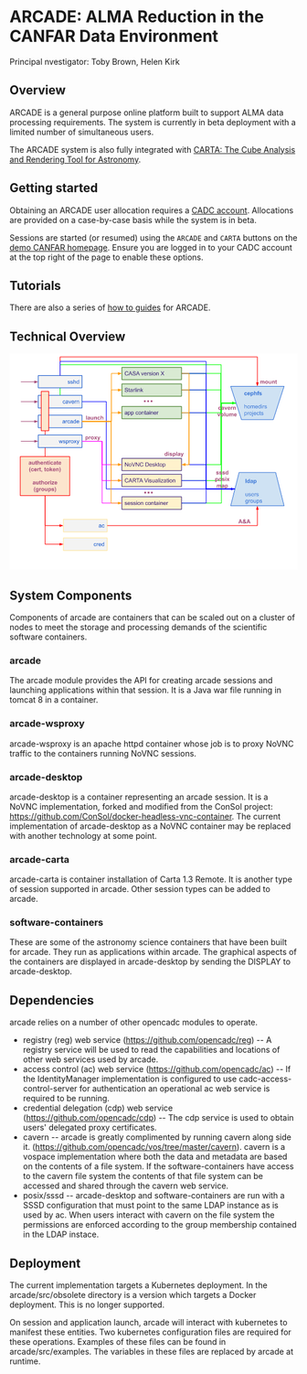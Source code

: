 # ARCADE: ALMA Reduction in the CANFAR Data Environment
Principal nvestigator: Toby Brown, Helen Kirk

## Overview
ARCADE is a general purpose online platform built to support ALMA data processing requirements. The system is currently in beta deployment with a limited number of simultaneous users.

The ARCADE system is also fully integrated with [CARTA: The Cube Analysis and Rendering Tool for Astronomy](https://cartavis.github.io/).

## Getting started
Obtaining an ARCADE user allocation requires a [CADC account](http://www.cadc-ccda.hia-iha.nrc-cnrc.gc.ca/en/auth/request.html). Allocations are provided on a case-by-case basis while the system is in beta.

Sessions are started (or resumed) using the `ARCADE` and `CARTA` buttons on the [demo CANFAR homepage](https://demo.canfar.net/en/). Ensure you are logged in to your CADC account at the top right of the page to enable these options.

## Tutorials

There are also a series of [how to guides](https://github.com/opencadc/arcade/tree/master/arcade-tutorial) for ARCADE.

## Technical Overview

![ARCADE-architecture-bigpicture](ARCADE-architecture-bigpicture.png)

## System Components

Components of arcade are containers that can be scaled out on a cluster of nodes to meet the storage and processing demands of the scientific software containers.

### arcade
The arcade module provides the API for creating arcade sessions and launching applications within that session.  It is a Java war file running in tomcat 8 in a container.

### arcade-wsproxy
arcade-wsproxy is an apache httpd container whose job is to proxy NoVNC traffic to the containers running NoVNC sessions.

### arcade-desktop
arcade-desktop is a container representing an arcade session.  It is a NoVNC implementation, forked and modified from the ConSol project:  https://github.com/ConSol/docker-headless-vnc-container.
The current implementation of arcade-desktop as a NoVNC container may be replaced with another technology at some point.

### arcade-carta
arcade-carta is container installation of Carta 1.3 Remote.  It is another type of session supported in arcade.  Other session types can be added to arcade.

### software-containers
These are some of the astronomy science containers that have been built for arcade.  They run as applications within arcade.  The graphical aspects of the containers are displayed in arcade-desktop by sending the DISPLAY to arcade-desktop.

## Dependencies

arcade relies on a number of other opencadc modules to operate.
* registry (reg) web service (https://github.com/opencadc/reg) -- A registry service will be used to read the capabilities and locations of other web services used by arcade.
* access control (ac) web service (https://github.com/opencadc/ac) -- If the IdentityManager implementation is configured to use cadc-access-control-server for authentication an operational ac web service is required to be running.
* credential delegation (cdp) web service (https://github.com/opencadc/cdp) -- The cdp service is used to obtain users' delegated proxy certificates.
* cavern -- arcade is greatly complimented by running cavern along side it.  (https://github.com/opencadc/vos/tree/master/cavern).  cavern is a vospace implementation where both the data and metadata are based on the contents of a file system.  If the software-containers have access to the cavern file system the contents of that file system can be accessed and shared through the cavern web service.
* posix/sssd -- arcade-desktop and software-containers are run with a SSSD configuration that must point to the same LDAP instance as is used by ac.  When users interact with cavern on the file system the permissions are enforced according to the group membership contained in the LDAP instace.

## Deployment
The current implementation targets a Kubernetes deployment.  In the arcade/src/obsolete directory is a version which targets a Docker deployment.  This is no longer supported.

On session and application launch, arcade will interact with kubernetes to manifest these entities.  Two kubernetes configuration files are required for these operations.  Examples of these files can be found in arcade/src/examples.  The variables in these files are replaced by arcade at runtime.

